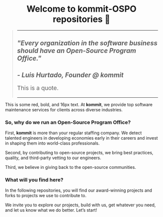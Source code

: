 <div align="center">

# Welcome to **kommit-OSPO** repositories 👋

</div>

<div align="left">

> ---
> 
> <h2> <i> "Every organization in the software business should have an Open-Source Program Office." </i> </h2>
> <h2> <i> - Luis Hurtado, Founder @ kommit </i> </h2>
> <p style="font-size: 19px;">This is a quote.</p>
>
> ---
<span class="red-bold-16px">This is some red, bold, and 16px text.</span>
At **kommit**, we provide top software maintenance services for clients across diverse industries.

### So, why do we run an Open-Source Program Office?

First, **kommit** is more than your regular staffing company. We detect talented engineers in developing economies early in their careers and invest in shaping them into world-class professionals.

Second, by contributing to open-source projects, we bring best practices, quality, and third-party vetting to our engineers.

Third, we believe in giving back to the open-source communities.

### What will you find here?

In the following repositories, you will find our award-winning projects and forks to projects we use to contribute to.

We invite you to explore our projects, build with us, get whatever you need, and let us know what we do better. Let’s start!

</div>
